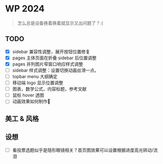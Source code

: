 # WP 2024

> 怎么总是设备换着换着就显示又出问题了？:(

## TODO

- [x] sidebar 兼容性调整，展开按钮位置修复
- [x] pages 主体页面在折叠 sidebar 后位置调整
- [x] pages 并列图片窄窗口响应样式调整
- [ ] sidebar 样式调整：设置切换动画丝滑一点。
- [ ] topbar menu 大纲确定
- [ ] 移动端 logo 显示位置调整
- [ ] 图表，数学公式，内容标题，参考文献
- [ ] 鼠标 hover 透图
- [ ] 动画效果如何制作🤔

## 美工 & 风格

## 设想

- [ ] 看投票选题似乎是隐形眼镜相关？首页图效果可以设置根据进度高光转动/流泪

